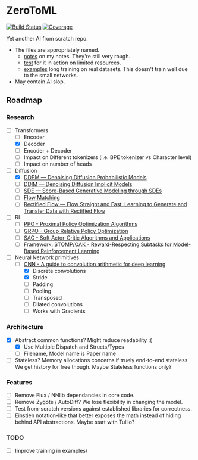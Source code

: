 # ZeroToML

[![Build Status](https://github.com/D3MZ/ZeroToML.jl/actions/workflows/CI.yml/badge.svg?branch=main)](https://github.com/D3MZ/ZeroToML.jl/actions/workflows/CI.yml?query=branch%3Amain)
[![Coverage](https://codecov.io/gh/D3MZ/ZeroToML.jl/branch/main/graph/badge.svg)](https://codecov.io/gh/D3MZ/ZeroToML.jl)

Yet another AI from scratch repo.

- The files are appropriately named.
    - [notes](/notes) on my notes. They're still very rough.
    - [test](/test) for it in action on limited resources.
    - [examples](/examples) long training on real datasets. This doesn't train well due to the small networks.
- May contain AI slop.

## Roadmap
### Research
- [ ] Transformers
  - [ ] Encoder
  - [x] Decoder
  - [ ] Encoder + Decoder
  - [ ] Impact on Different tokenizers (i.e. BPE tokenizer vs Character level)
  - [ ] Impact on number of heads
- [ ] Diffusion
  - [x] [DDPM — Denoising Diffusion Probabilistic Models](https://arxiv.org/abs/2006.11239)
  - [ ] [DDIM — Denoising Diffusion Implicit Models](https://arxiv.org/abs/2010.02502)
  - [ ] [SDE — Score-Based Generative Modeling through SDEs](https://arxiv.org/abs/2011.13456)
  - [ ] [Flow Matching](https://arxiv.org/abs/2210.02747)
  - [ ] [Rectified Flow — Flow Straight and Fast: Learning to Generate and Transfer Data with Rectified Flow](https://arxiv.org/abs/2209.03003)
- [ ] RL
  - [ ] [PPO - Proximal Policy Optimization Algorithms](https://arxiv.org/abs/1707.06347)
  - [ ] [GRPO - Group Relative Policy Optimization](https://arxiv.org/abs/2402.03300)
  - [ ] [SAC - Soft Actor-Critic Algorithms and Applications](https://arxiv.org/abs/1812.05905)
  - [ ] Framework: [STOMP/OAK - Reward-Respecting Subtasks for Model-Based Reinforcement Learning](https://arxiv.org/pdf/2202.03466) 
- [ ] Neural Network primitives
  - [ ] [CNN - A guide to convolution arithmetic for deep learning](https://arxiv.org/pdf/1603.07285)
    - [x] Discrete convolutions
    - [x] Stride
    - [ ] Padding
    - [ ] Pooling
    - [ ] Transposed
    - [ ] Dilated convolutions
    - [ ] Works with Gradients

### Architecture 
- [x] Abstract common functions? Might reduce readability :(
  - [x] Use Multiple Dispatch and Structs/Types
  - [ ] Filename, Model name is Paper name
- [ ] Stateless? Memory allocations concerns if truely end-to-end stateless. We get history for free though. Maybe Stateless functions only?

### Features
- [ ] Remove Flux / NNlib dependancies in core code. 
- [ ] Remove Zygote / AutoDiff? We lose flexibility in changing the model.
- [ ] Test from-scratch versions against established libraries for correctness.
- [ ] Einstien notation-like that better exposes the math instead of hiding behind API abstractions. Maybe start with Tullio?

### TODO
- [ ] Improve training in examples/
